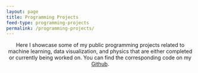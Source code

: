 ```yaml
---
layout: page
title: Programming Projects
feed-type: programming-projects
permalink: /programming-projects/
---
```

<center>
Here I showcase some of my public programming projects related to machine learning, data visualization, and physics that are either completed or currently being worked on. You can find the corresponding code on my <a href="https://github.com/WilliamBidle" target = "_blank">Github</a>. 
</center>
